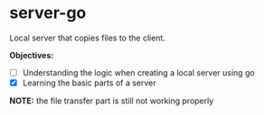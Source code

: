 # server-go

Local server that copies files to the client.

**Objectives:**
- [ ] Understanding the logic when creating a local server using go
- [x] Learning the basic parts of a server

**NOTE:** the file transfer part is still not working properly